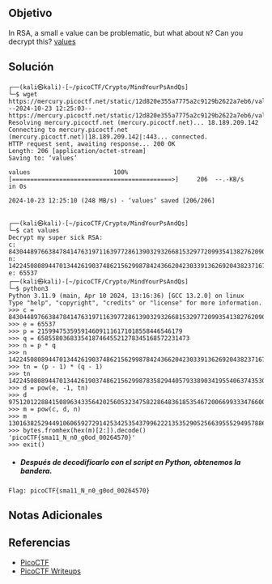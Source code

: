 ## Objetivo
In RSA, a small `e` value can be problematic, but what about `N`? Can you decrypt this? [values](https://mercury.picoctf.net/static/12d820e355a7775a2c9129b2622a7eb6/values)
## Solución
```
┌──(kali㉿kali)-[~/picoCTF/Crypto/MindYourPsAndQs]
└─$ wget https://mercury.picoctf.net/static/12d820e355a7775a2c9129b2622a7eb6/values                         
--2024-10-23 12:25:03--  https://mercury.picoctf.net/static/12d820e355a7775a2c9129b2622a7eb6/values
Resolving mercury.picoctf.net (mercury.picoctf.net)... 18.189.209.142
Connecting to mercury.picoctf.net (mercury.picoctf.net)|18.189.209.142|:443... connected.
HTTP request sent, awaiting response... 200 OK
Length: 206 [application/octet-stream]
Saving to: ‘values’

values                       100%[============================================>]     206  --.-KB/s    in 0s      

2024-10-23 12:25:10 (248 MB/s) - ‘values’ saved [206/206]

                                                                                                                  
┌──(kali㉿kali)-[~/picoCTF/Crypto/MindYourPsAndQs]
└─$ cat values    
Decrypt my super sick RSA:
c: 843044897663847841476319711639772861390329326681532977209935413827620909782846667
n: 1422450808944701344261903748621562998784243662042303391362692043823716783771691667
e: 65537                                                                                                                  
┌──(kali㉿kali)-[~/picoCTF/Crypto/MindYourPsAndQs]
└─$ python3                                                                        
Python 3.11.9 (main, Apr 10 2024, 13:16:36) [GCC 13.2.0] on linux
Type "help", "copyright", "credits" or "license" for more information.
>>> c = 843044897663847841476319711639772861390329326681532977209935413827620909782846667
>>> e = 65537
>>> p = 2159947535959146091116171018558446546179
>>> q = 658558036833541874645521278345168572231473
>>> n = p * q
>>> n
1422450808944701344261903748621562998784243662042303391362692043823716783771691667
>>> tn = (p - 1) * (q - 1)
>>> tn
1422450808944701344261903748621562998783582944057933890341955406374353056752914016
>>> d = pow(e, -1, tn)
>>> d
975120122884150896343356420256053234758228648361853546720066993334766006694511009
>>> m = pow(c, d, n)
>>> m
13016382529449106065927291425342535437996222135352905256639555294957886055592061
>>> bytes.fromhex(hex(m)[2:]).decode()
'picoCTF{sma11_N_n0_g0od_00264570}'
>>> exit()
```

- ##### Después de decodificarlo con el script en Python, obtenemos la bandera.
```
Flag: picoCTF{sma11_N_n0_g0od_00264570}
```
## Notas Adicionales
## Referencias
- [PicoCTF](https://play.picoctf.org)
- [PicoCTF Writeups](https://www.youtube.com/playlist?list=PLDo9DMLZyP6kTZ8Td37-LdbAx4-yNfHBl&authuser=0)